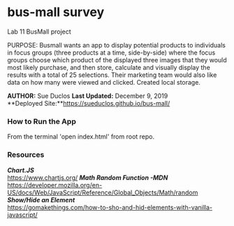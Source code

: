 # bus-mall survey
Lab 11 BusMall project

PURPOSE: Busmall wants an app to display potential products to individuals in focus groups (three products at a time, side-by-side) where the focus groups choose which product of the displayed three images that they would most likely purchase, and then store, calculate and visually display the results with a total of 25 selections. Their marketing team would also like data on how many were viewed and clicked. Created local storage.

**AUTHOR:** Sue Duclos
**Last Updated:** December 9, 2019  
**Deployed Site:**https://sueduclos.github.io/bus-mall/

### **How to Run the App**
From the terminal 'open index.html' from root repo.

### **Resources**
***Chart.JS***  
https://www.chartjs.org/
***Math Random Function -MDN***  
https://developer.mozilla.org/en-US/docs/Web/JavaScript/Reference/Global_Objects/Math/random
***Show/Hide an Element***  
https://gomakethings.com/how-to-sho-and-hid-elements-with-vanilla-javascript/
